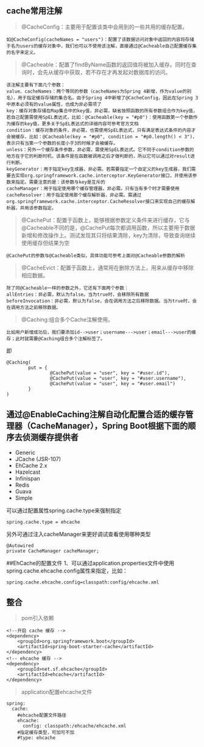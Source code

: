 ## cache常用注解
> @CacheConfig：主要用于配置该类中会用到的一些共用的缓存配置。
```$xslt
如@CacheConfig(cacheNames = "users")：配置了该数据访问对象中返回的内容将存储于名为users的缓存对象中，我们也可以不使用该注解，直接通过@Cacheable自己配置缓存集的名字来定义。
```

> @Cacheable：配置了findByName函数的返回值将被加入缓存。同时在查询时，会先从缓存中获取，若不存在才再发起对数据库的访问。
```$xslt
该注解主要有下面几个参数：
value、cacheNames：两个等同的参数（cacheNames为Spring 4新增，作为value的别名），用于指定缓存存储的集合名。由于Spring 4中新增了@CacheConfig，因此在Spring 3中原本必须有的value属性，也成为非必需项了
key：缓存对象存储在Map集合中的key值，非必需，缺省按照函数的所有参数组合作为key值，若自己配置需使用SpEL表达式，比如：@Cacheable(key = "#p0")：使用函数第一个参数作为缓存的key值，更多关于SpEL表达式的详细内容可参考官方文档
condition：缓存对象的条件，非必需，也需使用SpEL表达式，只有满足表达式条件的内容才会被缓存，比如：@Cacheable(key = "#p0", condition = "#p0.length() < 3")，表示只有当第一个参数的长度小于3的时候才会被缓存。
unless：另外一个缓存条件参数，非必需，需使用SpEL表达式。它不同于condition参数的地方在于它的判断时机，该条件是在函数被调用之后才做判断的，所以它可以通过对result进行判断。
keyGenerator：用于指定key生成器，非必需。若需要指定一个自定义的key生成器，我们需要去实现org.springframework.cache.interceptor.KeyGenerator接口，并使用该参数来指定。需要注意的是：该参数与key是互斥的
cacheManager：用于指定使用哪个缓存管理器，非必需。只有当有多个时才需要使用
cacheResolver：用于指定使用那个缓存解析器，非必需。需通过org.springframework.cache.interceptor.CacheResolver接口来实现自己的缓存解析器，并用该参数指定。
```

> @CachePut：配置于函数上，能够根据参数定义条件来进行缓存，它与@Cacheable不同的是，@CachePut每次都调用函数，所以主要用于数据新增和修改操作上。测试发现其只将结果清除，key为清除，导致查询继续使用缓存但结果为空
```$xslt
@CachePut的参数与@Cacheable类似，具体功能可参考上面对@Cacheable参数的解析
```
> @CacheEvict：配置于函数上，通常用在删除方法上，用来从缓存中移除相应数据。
```$xslt
除了同@Cacheable一样的参数之外，它还有下面两个参数：
allEntries：非必需，默认为false。当为true时，会移除所有数据
beforeInvocation：非必需，默认为false，会在调用方法之后移除数据。当为true时，会在调用方法之前移除数据。
```
> @Caching:组合多个Cache注解使用。
```$xslt
比如用户新增成功后，我们要添加id-->user；username--->user；email--->user的缓存；此时就需要@Caching组合多个注解标签了。
```
即

    @Caching(  
            put = {  
                    @CachePut(value = "user", key = "#user.id"),  
                    @CachePut(value = "user", key = "#user.username"),  
                    @CachePut(value = "user", key = "#user.email")  
            }  
    )  
    
## 通过@EnableCaching注解自动化配置合适的缓存管理器（CacheManager），Spring Boot根据下面的顺序去侦测缓存提供者
  
  * Generic
  * JCache (JSR-107)
  * EhCache 2.x
  * Hazelcast
  * Infinispan
  * Redis
  * Guava
  * Simple
  
  可以通过配置属性spring.cache.type来强制指定
    
    spring.cache.type = ehcache
  
  另外可通过注入cacheManager来更好调试查看使用哪种类型
                                 
    @Autowired
    private CacheManager cacheManager;
  
##EhCache的配置文件
1、可以通过application.properties文件中使用spring.cache.ehcache.config属性来指定，比如：
  
    spring.cache.ehcache.config=classpath:config/ehcache.xml
    

## 整合
 > pom引入依赖
 
    <!--开启 cache 缓存 -->
    <dependency>
        <groupId>org.springframework.boot</groupId>
        <artifactId>spring-boot-starter-cache</artifactId>
    </dependency>
    <!-- ehcache 缓存 -->
    <dependency>
        <groupId>net.sf.ehcache</groupId>
        <artifactId>ehcache</artifactId>
    </dependency>
    
  
 > application配置ehcache文件

    spring:
      cache:
        #ehcache配置文件路径
        ehcache:
          config: classpath:/ehcache/ehcache.xml
        #指定缓存类型，可加可不加
        #type: ehcache



